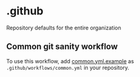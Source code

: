 # .github
Repository defaults for the entire organization

## Common git sanity workflow
To use this workflow, add [common.yml.example](common.yml.example) as `.github/workflows/common.yml` in your repository.
